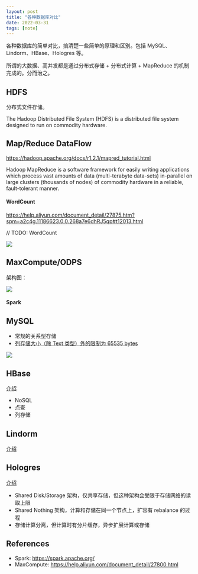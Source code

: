```yaml
---
layout: post
title: "各种数据库对比"
date: 2022-03-31
tags: [note]
---
```


各种数据库的简单对比，搞清楚一些简单的原理和区别。包括 MySQL、Lindorm、HBase、Hologres 等。

所谓的大数据、高并发都是通过分布式存储 + 分布式计算 + MapReduce 的机制完成的。分而治之。

## HDFS

分布式文件存储。

The Hadoop Distributed File System (HDFS) is a distributed file system designed to run on commodity hardware.

## Map/Reduce DataFlow

https://hadoop.apache.org/docs/r1.2.1/mapred_tutorial.html


Hadoop MapReduce is a software framework for easily writing applications which process vast amounts of data (multi-terabyte data-sets) in-parallel on large clusters (thousands of nodes) of commodity hardware in a reliable, fault-tolerant manner.

#### WordCount

https://help.aliyun.com/document_detail/27875.htm?spm=a2c4g.11186623.0.0.268a7e6dhRJ5qp#t12013.html

// TODO: WordCount

![](https://help-static-aliyun-doc.aliyuncs.com/assets/img/zh-CN/1092659951/p1922.jpg)



## MaxCompute/ODPS

架构图：

![](https://help-static-aliyun-doc.aliyuncs.com/assets/img/zh-CN/4646012261/p277090.png)

#### Spark


## MySQL

* 常规的关系型存储
* [列存储大小（除 Text 类型）外的限制为 65535 bytes](https://dev.mysql.com/doc/mysql-reslimits-excerpt/5.7/en/column-count-limit.html#:~:text=Row%20Size%20Limit%20Examples,capable%20of%20supporting%20larger%20rows.)


![](https://help-static-aliyun-doc.aliyuncs.com/assets/img/zh-CN/5821614161/p243268.png)

## HBase

[介绍](https://help.aliyun.com/document_detail/49501.html)

* NoSQL
* 点查
* 列存储

## Lindorm

[介绍](https://help.aliyun.com/document_detail/174640.html)


## Hologres

[介绍](https://help.aliyun.com/document_detail/398642.html)

* Shared Disk/Storage 架构，仅共享存储，但这种架构会受限于存储网络的读取上限
* Shared Nothing 架构，计算和存储在同一个节点上，扩容有 rebalance 的过程
* 存储计算分离，但计算时有分片缓存，异步扩展计算或存储


## References

* Spark: https://spark.apache.org/
* MaxCompute: https://help.aliyun.com/document_detail/27800.html